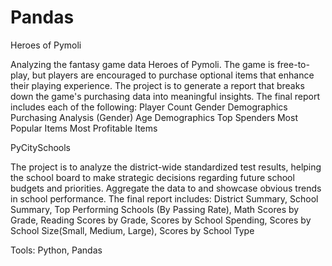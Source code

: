 # Pandas

Heroes of Pymoli 

Analyzing the fantasy game data Heroes of Pymoli.  The game is free-to-play, but players are encouraged to purchase optional items that enhance their playing experience. The project is to generate a report that breaks down the game's purchasing data into meaningful insights.
The final report includes each of the following:
Player Count
Gender Demographics
Purchasing Analysis (Gender)
Age Demographics
Top Spenders
Most Popular Items
Most Profitable Items

PyCitySchools

The project is to analyze the district-wide standardized test results, helping the school board to make strategic decisions regarding future school budgets and priorities. Aggregate the data to and showcase obvious trends in school performance.
The final report includes: District Summary, School Summary, Top Performing Schools (By Passing Rate), Math Scores by Grade, Reading Scores by Grade, Scores by School Spending, Scores by School Size(Small, Medium, Large), Scores by School Type

Tools:  Python, Pandas
